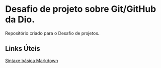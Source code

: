 # Desafio de projeto sobre Git/GitHub da Dio.
Repositório criado para o Desafio de projetos.

## Links Úteis 
[Sintaxe básica Markdown](https://www.markdownguide.org/basic-syntax/)
